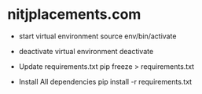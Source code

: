 # nitjplacements.com

* start virtual environment 
source env/bin/activate

* deactivate virtual environment
deactivate

* Update requirements.txt
pip freeze > requirements.txt

* Install All dependencies
pip install -r requirements.txt
